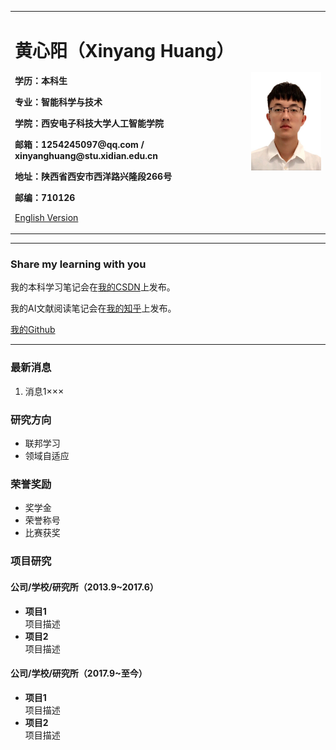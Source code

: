 <div>
<table border="0">
  <tr>
    <td width="75%">
      <h1>黄心阳（Xinyang Huang）</h1>
      <p><b>学历：本科生</b></p>
      <p><b>专业：智能科学与技术</b></p>
      <p><b>学院：西安电子科技大学人工智能学院</b></p>
      <p><b>邮箱：1254245097@qq.com / xinyanghuang@stu.xidian.edu.cn</b></p>
      <p><b>地址：陕西省西安市西洋路兴隆段266号</b></p>
      <p><b>邮编：710126</b></p>
      <p><a href="/index-en.html">English Version</a></p>
    </td>
    <td width="25%">
      <img src="/picture/photo.jpg" width="100%">
    </td>
  </tr>
</table>
</div>

---
### Share my learning with you

我的本科学习笔记会在[我的CSDN](https://blog.csdn.net/m0_52935007?spm=1001.2014.3001.5343)上发布。

我的AI文献阅读笔记会在[我的知乎](https://www.zhihu.com/people/xinyanghuang/posts)上发布。

[我的Github](https://github.com/xinyanghuang7)

---

### 最新消息
1. 消息1×××

### 研究方向
- 联邦学习
- 领域自适应

### 荣誉奖励
- 奖学金
- 荣誉称号
- 比赛获奖

### 项目研究
#### 公司/学校/研究所（2013.9~2017.6）
- **项目1**  
项目描述
- **项目2**  
项目描述

#### 公司/学校/研究所（2017.9~至今）
- **项目1**  
项目描述
- **项目2**  
项目描述


